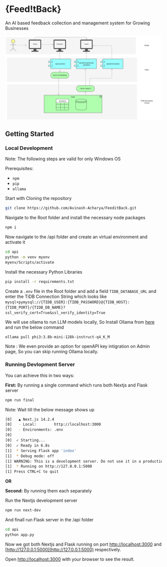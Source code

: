 # {Feed!tBack}

An AI based feedback collection and management system for Growing Businesses

![Process-Flow/Architecture Diagram](TiDB_FeedItBack.jpg)

## Getting Started

### Local Development

Note: The following steps are valid for only Windows OS

Prerequisites:

- `npm`
- `pip`
- `ollama`

Start with Cloning the repository

```bash
git clone https://github.com/Avinash-Acharya/FeeditBack.git
```

Navigate to the Root folder and install the necessary node packages

```bash
npm i
```

Now navigate to the /api folder and create an virtual environment and activate it

```bash
cd api
python -m venv myenv
myenv/Scripts/activate
```

Install the necessary Python Libraries

```bash
pip install -r requirements.txt
```

Create a `.env` file in the Root folder and add a field `TIDB_DATABASE_URL` and enter the TiDB Connection String which looks like `mysql+pymysql://{TIDB_USER}:{TIDB_PASSWORD}@{TIDB_HOST}:{TIDB_PORT}/{TIDB_DB_NAME}?ssl_verify_cert=True&ssl_verify_identity=True`

We will use ollama to run LLM models locally, So Install Ollama from [here](https://ollama.com/) and run the below command

```bash
ollama pull phi3:3.8b-mini-128k-instruct-q4_K_M
```

Note : We even provide an option for openAPI key intigration on Admin page, So you can skip running Ollama locally.

### Running Devlopment Server

You can achieve this in two ways:

**First:**
By running a single command which runs both Nextjs and Flask server

```bash
npm run final
```

Note: Wait till the below message shows up

```bash
[0]   ▲ Next.js 14.2.4
[0]   - Local:        http://localhost:3000
[0]   - Environments: .env
[0]
[0]  ✓ Starting...
[0]  ✓ Ready in 6.8s
[1]  * Serving Flask app 'index'
[1]  * Debug mode: off
[1] WARNING: This is a development server. Do not use it in a production deployment. Use a production WSGI server instead.
[1]  * Running on http://127.0.0.1:5000
[1] Press CTRL+C to quit
```

**OR**

**Second:**
By running them each separately

Run the Nextjs development server

```bash
npm run next-dev
```

And finall run Flask server in the /api folder

```bash
cd api
python app.py
```

Now we got both Nextjs and Flask running on port [http://localhost:3000](http://localhost:3000) and [http://127.0.0.1:5000](http://127.0.0.1:5000) respectively.

Open [http://localhost:3000](http://localhost:3000) with your browser to see the result.
